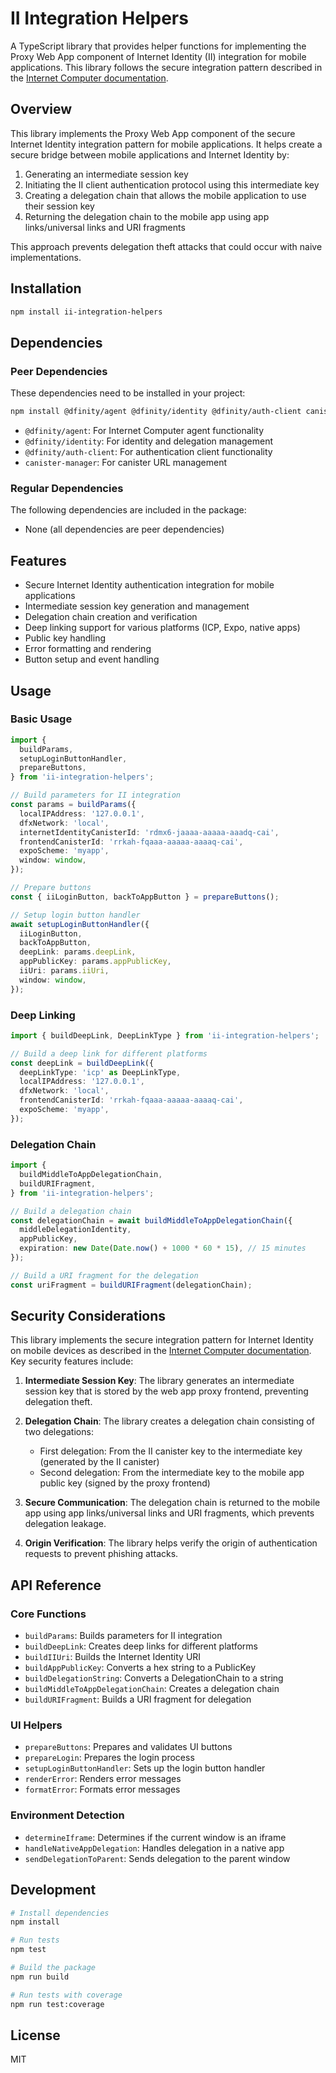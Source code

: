 # II Integration Helpers

A TypeScript library that provides helper functions for implementing the Proxy Web App component of Internet Identity (II) integration for mobile applications. This library follows the secure integration pattern described in the [Internet Computer documentation](https://internetcomputer.org/docs/building-apps/security/iam#integrating-internet-identity-on-mobile-devices).

## Overview

This library implements the Proxy Web App component of the secure Internet Identity integration pattern for mobile applications. It helps create a secure bridge between mobile applications and Internet Identity by:

1. Generating an intermediate session key
2. Initiating the II client authentication protocol using this intermediate key
3. Creating a delegation chain that allows the mobile application to use their session key
4. Returning the delegation chain to the mobile app using app links/universal links and URI fragments

This approach prevents delegation theft attacks that could occur with naive implementations.

## Installation

```bash
npm install ii-integration-helpers
```

## Dependencies

### Peer Dependencies

These dependencies need to be installed in your project:

```bash
npm install @dfinity/agent @dfinity/identity @dfinity/auth-client canister-manager
```

- `@dfinity/agent`: For Internet Computer agent functionality
- `@dfinity/identity`: For identity and delegation management
- `@dfinity/auth-client`: For authentication client functionality
- `canister-manager`: For canister URL management

### Regular Dependencies

The following dependencies are included in the package:

- None (all dependencies are peer dependencies)

## Features

- Secure Internet Identity authentication integration for mobile applications
- Intermediate session key generation and management
- Delegation chain creation and verification
- Deep linking support for various platforms (ICP, Expo, native apps)
- Public key handling
- Error formatting and rendering
- Button setup and event handling

## Usage

### Basic Usage

```typescript
import {
  buildParams,
  setupLoginButtonHandler,
  prepareButtons,
} from 'ii-integration-helpers';

// Build parameters for II integration
const params = buildParams({
  localIPAddress: '127.0.0.1',
  dfxNetwork: 'local',
  internetIdentityCanisterId: 'rdmx6-jaaaa-aaaaa-aaadq-cai',
  frontendCanisterId: 'rrkah-fqaaa-aaaaa-aaaaq-cai',
  expoScheme: 'myapp',
  window: window,
});

// Prepare buttons
const { iiLoginButton, backToAppButton } = prepareButtons();

// Setup login button handler
await setupLoginButtonHandler({
  iiLoginButton,
  backToAppButton,
  deepLink: params.deepLink,
  appPublicKey: params.appPublicKey,
  iiUri: params.iiUri,
  window: window,
});
```

### Deep Linking

```typescript
import { buildDeepLink, DeepLinkType } from 'ii-integration-helpers';

// Build a deep link for different platforms
const deepLink = buildDeepLink({
  deepLinkType: 'icp' as DeepLinkType,
  localIPAddress: '127.0.0.1',
  dfxNetwork: 'local',
  frontendCanisterId: 'rrkah-fqaaa-aaaaa-aaaaq-cai',
  expoScheme: 'myapp',
});
```

### Delegation Chain

```typescript
import {
  buildMiddleToAppDelegationChain,
  buildURIFragment,
} from 'ii-integration-helpers';

// Build a delegation chain
const delegationChain = await buildMiddleToAppDelegationChain({
  middleDelegationIdentity,
  appPublicKey,
  expiration: new Date(Date.now() + 1000 * 60 * 15), // 15 minutes
});

// Build a URI fragment for the delegation
const uriFragment = buildURIFragment(delegationChain);
```

## Security Considerations

This library implements the secure integration pattern for Internet Identity on mobile devices as described in the [Internet Computer documentation](https://internetcomputer.org/docs/building-apps/security/iam#integrating-internet-identity-on-mobile-devices). Key security features include:

1. **Intermediate Session Key**: The library generates an intermediate session key that is stored by the web app proxy frontend, preventing delegation theft.

2. **Delegation Chain**: The library creates a delegation chain consisting of two delegations:

   - First delegation: From the II canister key to the intermediate key (generated by the II canister)
   - Second delegation: From the intermediate key to the mobile app public key (signed by the proxy frontend)

3. **Secure Communication**: The delegation chain is returned to the mobile app using app links/universal links and URI fragments, which prevents delegation leakage.

4. **Origin Verification**: The library helps verify the origin of authentication requests to prevent phishing attacks.

## API Reference

### Core Functions

- `buildParams`: Builds parameters for II integration
- `buildDeepLink`: Creates deep links for different platforms
- `buildIIUri`: Builds the Internet Identity URI
- `buildAppPublicKey`: Converts a hex string to a PublicKey
- `buildDelegationString`: Converts a DelegationChain to a string
- `buildMiddleToAppDelegationChain`: Creates a delegation chain
- `buildURIFragment`: Builds a URI fragment for delegation

### UI Helpers

- `prepareButtons`: Prepares and validates UI buttons
- `prepareLogin`: Prepares the login process
- `setupLoginButtonHandler`: Sets up the login button handler
- `renderError`: Renders error messages
- `formatError`: Formats error messages

### Environment Detection

- `determineIframe`: Determines if the current window is an iframe
- `handleNativeAppDelegation`: Handles delegation in a native app
- `sendDelegationToParent`: Sends delegation to the parent window

## Development

```bash
# Install dependencies
npm install

# Run tests
npm test

# Build the package
npm run build

# Run tests with coverage
npm run test:coverage
```

## License

MIT

```

```
